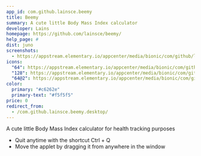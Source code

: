 ```yaml
---
app_id: com.github.lainsce.beemy
title: Beemy
summary: A cute little Body Mass Index calculator
developer: Lains
homepage: https://github.com/lainsce/beemy/
help_page: #
dist: juno
screenshots:
  - https://appstream.elementary.io/appcenter/media/bionic/com/github/lainsce.beemy/C754793604D7F8694E79C9411AB816C0/screenshots/image-1_orig.png
icons:
  "64": https://appstream.elementary.io/appcenter/media/bionic/com/github/lainsce.beemy/C754793604D7F8694E79C9411AB816C0/icons/64x64/com.github.lainsce.beemy_com.github.lainsce.beemy.png
  "128": https://appstream.elementary.io/appcenter/media/bionic/com/github/lainsce.beemy/C754793604D7F8694E79C9411AB816C0/icons/128x128/com.github.lainsce.beemy_com.github.lainsce.beemy.png
  "64@2": https://appstream.elementary.io/appcenter/media/bionic/com/github/lainsce.beemy/C754793604D7F8694E79C9411AB816C0/icons/64x64@2/com.github.lainsce.beemy_com.github.lainsce.beemy.png
color:
  primary: "#c6262e"
  primary-text: "#f5f5f5"
price: 0
redirect_from:
  - /com.github.lainsce.beemy.desktop/
---
```


<p>A cute little Body Mass Index calculator for health tracking purposes</p>
<ul>
  <li>Quit anytime with the shortcut Ctrl + Q</li>
  <li>Move the applet by dragging it from anywhere in the window</li>
</ul>
